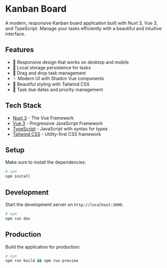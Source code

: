 # Kanban Board

A modern, responsive Kanban board application built with Nuxt 3, Vue 3, and TypeScript. Manage your tasks efficiently with a beautiful and intuitive interface.

## Features

- 📱 Responsive design that works on desktop and mobile
- 💾 Local storage persistence for tasks
- 🎯 Drag and drop task management
- ✨ Modern UI with Shadcn Vue components
- 🎨 Beautiful styling with Tailwind CSS
- 📅 Task due dates and priority management

## Tech Stack

- [Nuxt 3](https://nuxt.com/) - The Vue Framework
- [Vue 3](https://vuejs.org/) - Progressive JavaScript Framework
- [TypeScript](https://www.typescriptlang.org/) - JavaScript with syntax for types
- [Tailwind CSS](https://tailwindcss.com/) - Utility-first CSS framework

## Setup

Make sure to install the dependencies:

```bash
# npm
npm install

```

## Development

Start the development server on `http://localhost:3000`:

```bash
# npm
npm run dev

```

## Production

Build the application for production:

```bash
# npm
npm run build && npm run preview



```
